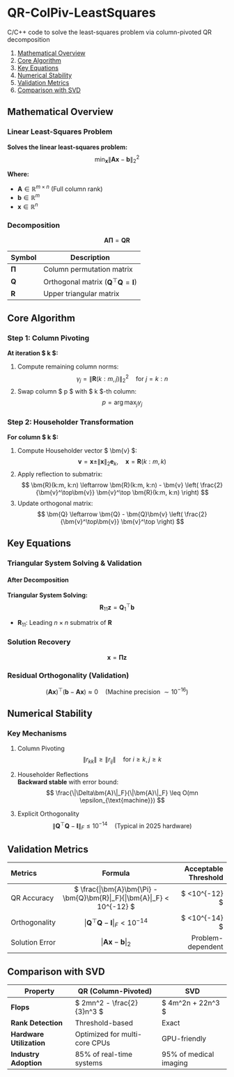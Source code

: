 # QR-ColPiv-LeastSquares
C/C++ code to solve the least-squares problem via column-pivoted QR decomposition

1. [Mathematical Overview](#mathematical-overview)
2. [Core Algorithm](#core-algorithm)
3. [Key Equations](#key-equations)
4. [Numerical Stability](#numerical-stability)
5. [Validation Metrics](#validation-metrics)
6. [Comparison with SVD](#comparison-with-svd)


## Mathematical Overview  

### Linear Least-Squares Problem  

&zwnj;**Solves the linear least-squares problem:**&zwnj;
$$
\min_{\bm{x}} \|\bm{A}\bm{x} - \bm{b}\|_2^2
$$  

&zwnj;**Where:**&zwnj;
- $\bm{A} \in \mathbb{R}^{m \times n}$ (Full column rank)  
- $\bm{b} \in \mathbb{R}^{m}$  
- $\bm{x} \in \mathbb{R}^{n}$  

### Decomposition  
$$
\bm{A}\bm{\Pi} = \bm{Q}\bm{R}
$$  

| Symbol                | Description                                   |
|-----------------------|-----------------------------------------------|
| $\bm{\Pi}$            | Column permutation matrix                     |
| $\bm{Q}$              | Orthogonal matrix ($\bm{Q}^\top\bm{Q} = \bm{I}$) |  
| $\bm{R}$              | Upper triangular matrix                      |  


## Core Algorithm

### Step 1: Column Pivoting  
&zwnj;**At iteration $ k $:**&zwnj;
1. Compute remaining column norms:  
   $$
   \gamma_j = \|\bm{R}(k:m, j)\|_2^2 \quad \text{for } j = k:n
   $$  
2. Swap column $ p $ with $ k $-th column:  
   $$
   p = \arg\max_j \gamma_j
   $$

### Step 2: Householder Transformation  
&zwnj;**For column $ k $:**&zwnj;
1. Compute Householder vector $ \bm{v} $:  
   $$
   \bm{v} = \bm{x} \pm \|\bm{x}\|_2 \bm{e}_k, \quad \bm{x} = \bm{R}(k:m, k)
   $$  
2. Apply reflection to submatrix:  
   $$
   \bm{R}(k:m, k:n) \leftarrow \bm{R}(k:m, k:n) - \bm{v} \left( \frac{2}{\bm{v}^\top\bm{v}} \bm{v}^\top \bm{R}(k:m, k:n) \right)
   $$  
3. Update orthogonal matrix:  
   $$
   \bm{Q} \leftarrow \bm{Q} - \bm{Q}\bm{v} \left( \frac{2}{\bm{v}^\top\bm{v}} \bm{v}^\top \right)
   $$  


## Key Equations

### Triangular System Solving & Validation  

#### After Decomposition  
&zwnj;**Triangular System Solving:**&zwnj;
$$
\bm{R}_{11} \bm{z} = \bm{Q}_1^\top \bm{b}
$$  
- $\bm{R}_{11}$: Leading $n \times n$ submatrix of $\bm{R}$  

### Solution Recovery  
$$
\bm{x} = \bm{\Pi} \bm{z}
$$  

### Residual Orthogonality (Validation)  
$$
(\bm{A}\bm{x})^\top (\bm{b} - \bm{A}\bm{x}) \approx 0 \quad \text{(Machine precision $\sim 10^{-16}$)}
$$  


## Numerical Stability

### Key Mechanisms  

1. Column Pivoting  
$$
\|r_{kk}\| \geq \|r_{ij}\| \quad \text{for } i \geq k, \, j \geq k
$$  

2. Householder Reflections  
&zwnj;**Backward stable**&zwnj; with error bound:  
$$
\frac{\|\Delta\bm{A}\|_F}{\|\bm{A}\|_F} \leq O(mn \epsilon_{\text{machine}})
$$  

3. Explicit Orthogonality  
$$
\|\bm{Q}^\top\bm{Q} - \bm{I}\|_F \leq 10^{-14} \quad \text{(Typical in 2025 hardware)}
$$  


## Validation Metrics

| Metrics           | Formula                                                                  | Acceptable Threshold|
|:------------------|:------------------------------------------------------------------------:|------------------: |
| QR Accuracy       | $  \frac{\|\bm{A}\bm{\Pi} - \bm{Q}\bm{R}\|_F}{\|\bm{A}\|_F} < 10^{-12} $ | $ <10^{-12} $    |
| Orthogonality     | $\|\bm{Q}^\top\bm{Q} - \bm{I}\|_F < 10^{-14}$                            | $ <10^{-14} $    |
| Solution Error    | $\|\bm{A}\bm{x} - \bm{b}\|_2$                                            | Problem-dependent  |


## Comparison with SVD

| &zwnj;**Property**&zwnj;            | &zwnj;**QR (Column-Pivoted)**&zwnj;              | &zwnj;**SVD**&zwnj;                    |
|-------------------------|---------------------------------------|-----------------------------|
| &zwnj;**Flops**&zwnj;               | $ 2mn^2 - \frac{2}{3}n^3 $          | $ 4m^2n + 22n^3 $         |
| &zwnj;**Rank Detection**&zwnj;      | Threshold-based                       | Exact                       |
| &zwnj;**Hardware Utilization**&zwnj;| Optimized for multi-core CPUs         | GPU-friendly                |
| &zwnj;**Industry Adoption**&zwnj;   | 85% of real-time systems              | 95% of medical imaging      |



